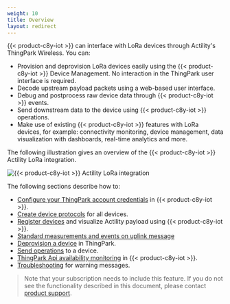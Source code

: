 ```yaml
---
weight: 10
title: Overview
layout: redirect
---
```


{{< product-c8y-iot >}} can interface with LoRa devices through Actility's ThingPark Wireless. You can:

* Provision and deprovision LoRa devices easily using the {{< product-c8y-iot >}} Device Management. No interaction in the ThingPark user interface is required.
* Decode upstream payload packets using a web-based user interface.
* Debug and postprocess raw device data through {{< product-c8y-iot >}} events.
* Send downstream data to the device using {{< product-c8y-iot >}} operations.
* Make use of existing {{< product-c8y-iot >}} features with LoRa devices, for example: connectivity monitoring, device management, data visualization with dashboards, real-time analytics and more.

The following illustration gives an overview of the {{< product-c8y-iot >}} Actility LoRa integration.

![{{< product-c8y-iot >}} Actility LoRa integration](/images/device-protocols/lora-actility/lora-cumulocity-integration.png)

The following sections describe how to:

* [Configure your ThingPark account credentials](#configure-credentials) in {{< product-c8y-iot >}}.
* [Create device protocols](#create-device-protocols) for all devices.
* [Register devices](#register-device) and visualize Actility payload using {{< product-c8y-iot >}}.
* [Standard measurements and events on uplink message](#uplink-message)
* [Deprovision a device](#deprovision-device) in ThingPark.
* [Send operations](#configurable-port) to a device.
* [ThingPark Api availability monitoring](#thingpark-monitoring) in {{< product-c8y-iot >}}.
* [Troubleshooting](#troubleshooting) for warning messages.

> Note that your subscription needs to include this feature. If you do not see the functionality described in this document, please contact [product support](/welcome/contacting-support/).
